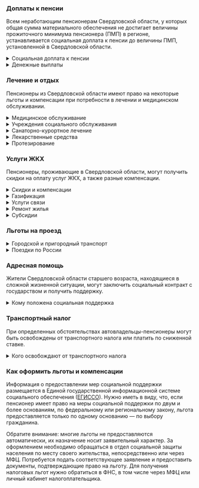 ﻿### Доплаты к пенсии
Всем неработающим пенсионерам Свердловской области, у которых общая сумма материального обеспечения не достигает величины прожиточного минимума пенсионера (ПМП) в регионе, устанавливается социальная доплата к пенсии до величины ПМП, установленной в Свердловской области.
<details>
<summary>Социальная доплата к пенсии</summary>
Социальная доплата к пенсии до величины регионального прожиточного минимума пенсионера назначается автоматически, по данным выплатного дела о размере пенсии.
</details>
<details>
<summary>Денежные выплаты</summary>
Если пенсионер относится к льготной категории, он имеет право на ежемесячную денежную выплату (ЕДВ), которая регулярно индексируется.
В Свердловской области к таким категориям относятся ветераны труда, реабилитированные и пострадавшие от репрессий.
</details>

### Лечение и отдых
Пенсионеры из Свердловской области имеют право на некоторые льготы и компенсации при потребности в лечении и медицинском обслуживании.
<details>
<summary>Медицинское обслуживание</summary>

Свердловские ветераны труда, труженики тыла сохраняют обслуживание в поликлиниках и других медицинских учреждениях, к которым они были прикреплены до выхода на пенсию.
</details>
<details>
<summary>Учреждения социального обслуживания</summary>

Внеочередной приём в дома-интернаты для престарелых и инвалидов, учреждения социального обслуживания предоставляется труженикам тыла и жертвам политических репрессий.
</details>
<details>
<summary>Санаторно-курортное лечение</summary>

Свердловские труженики тыла при наличии медицинских показаний один раз в два года получают бесплатную путёвку в санаторий. При отказе от путёвки выплачивается денежная компенсация.
</details>
<details>
<summary>Лекарственные средства</summary>

В [Свердловской](https://docs.cntd.ru/document/802019273) области труженики тыла, реабилитированные и пострадавшие от репрессий пенсионеры приобретают лекарства по рецептам врача за половину стоимости.
</details>
<details>
<summary>Протезирование</summary>

[Свердловские](https://docs.cntd.ru/document/802019272) ветераны труда, труженики тыла, реабилитированные и пострадавшие от репрессий пенсионеры получают право на бесплатное изготовление и ремонт зубных протезов.

В Свердловской области пенсионерам, которые нуждаются по медицинским показаниям в протезах и протезно-ортопедических изделиях (кроме зубных и глазных), но не имеют инвалидности, возмещается их стоимость: 100% — при доходе не выше прожиточного минимума, 80% — если доход выше прожиточного минимума. Труженики тыла обеспечиваются протезами бесплатно.
</details>

### Услуги ЖКХ
Пенсионеры, проживающие в Свердловской области, могут получить скидки на оплату услуг ЖКХ, а также разные компенсации. 
<details>
<summary>Скидки и компенсации</summary>

Ветеранам труда, труженикам тыла, реабилитированным и пострадавшим от репрессий пенсионерам полагается компенсация в размере 50% на оплату жилого помещения и коммунальных услуг, а также оплату капремонта. Компенсация предоставляется в пределах утверждённых нормативов потребления. В [Свердловской](https://docs.cntd.ru/document/802047915) области льготу получают также члены семьи инвалидов и пенсионеров, реабилитированных или пострадавших от репрессий.

Одинокие неработающие пенсионеры по достижении 70 лет освобождаются от взносов на капремонт на 50%, а с 80-летнего возраста — полностью. Льгота распространяется также на граждан указанного возраста, семья которых состоит из неработающих граждан пенсионного возраста (мужчины — старше 60 лет, женщины — 55 лет) и (или) инвалидов I и II групп. 
</details>
<details>
<summary>Газификация</summary>

[Свердловские](https://docs.cntd.ru/document/819023180) малоимущие пенсионеры (проживающие одни или в семье), среднедушевой доход которых ниже прожиточного минимума, также получают компенсацию на газификацию принадлежащего им жилья. Компенсация производится в размере 90% затрат, но не более 70 тысяч рублей. Также им компенсируется половина стоимости приобретаемого бытового газа. 
</details>
<details>
<summary>Услуги связи</summary>

Малообеспеченным пенсионерам в Свердловской области возмещаются расходы по приобретению и установке оборудования для цифрового телевещания (90% затрат, но не более 2,7 тысячи рублей) и спутникового телевещания (90% затрат, но не более 6 тысяч рублей).

Реабилитированные и пострадавшие от репрессий пенсионеры в Свердловской области имеют право на внеочередную установку телефона. Расходы, связанные с установкой телефонного аппарата, полностью компенсируются реабилитированным пенсионерам и пострадавшим от репрессий.

[Свердловским](https://docs.cntd.ru/document/802019272) ветеранам труда и труженикам тыла ежемесячно выплачивается пособие на пользование услугами телефонной связи, кроме беспроводной (295 рублей), платного телевещания (99 рублей) и радиовещания (29 рублей).
</details>
<details>
<summary>Ремонт жилья</summary>

Свердловским участникам и инвалидам ВОВ выплачивается единовременное пособие на ремонт жилья, находящегося у них в собственности. Сумма выплаты составляет 100 тысяч рублей.
</details>
<details>
<summary>Субсидии</summary>

Пенсионеры могут получить субсидию на оплату услуг ЖКХ при расходах на «коммуналку» 22% совокупного дохода семьи. Этот порог снижен для свердловских одиноко проживающих пенсионеров или их семей со среднедушевым доходом ниже одного прожиточного минимума. Они могут оформить субсидию при тратах на ЖКУ более 12% дохода. Также в Свердловской области пенсионеры старше 65 лет или страдающие хроническими заболеваниями могут получить субсидию, даже если у них есть задолженность по оплате коммунальных услуг.
</details>

### Льготы на проезд
<details>
<summary>Городской и пригородный транспорт</summary>

В [Свердловской](https://docs.cntd.ru/document/802019272) области ветераны труда, труженики тыла, реабилитированные и пострадавшие от репрессий пенсионеры имеют право бесплатного проезда на автомобильном транспорте общего пользования (кроме такси) в междугороднем сообщении по Свердловской области. На железнодорожном и водном транспорте бесплатно могут ездить труженики тыла, реабилитированные и пострадавшие от репрессий, половину стоимости поездки оплачивают ветераны труда. Для поездок на всех видах городского пассажирского транспорта этим категориям льготников выплачивается ежемесячное пособие на проезд.

Свердловские пенсионеры в дачный сезон, с 1 апреля по 31 октября, оплачивают половину стоимости проезда на пригородных электричках. На ряде междугородних автобусных маршрутов для них устанавливаются сниженные цены на билеты.
</details>
<details>
<summary>Поездки по России</summary>

[Свердловские](https://docs.cntd.ru/document/802019273) реабилитированные пенсионеры один раз в год получают компенсацию 100% стоимости проезда железнодорожным транспортом по территории России, туда и обратно. Компенсируется поездка в жёстких вагонах с купе по кратчайшему маршруту, а также поездка воздушным транспортом.
</details>

### Адресная помощь
Жители Свердловской области старшего возраста, находящиеся в сложной жизненной ситуации, могут заключить социальный контракт с государством и получить поддержку.
<details>
<summary>Кому положена социальная поддержка</summary>

Пенсионерам, оказавшимся в трудной жизненной ситуации по не зависящим от них причинам или в связи со стихийным бедствием, экстремальной ситуацией, оказывается адресная помощь. Она предоставляется путём выплаты пособий либо в натуральной форме (обеспечение одеждой, обувью, лекарствами, организация лечения и ухода, проведение ремонта жилья или установка приборов учёта и пр.). С нуждающимися пенсионерами может быть заключён социальный контракт.
</details>

### Транспортный налог
При определенных обстоятельствах автовладельцы-пенсионеры могут быть освобождены от транспортного налога или платить по сниженной ставке. 
<details>
<summary>Кого освобождают от транспортного налога</summary>

В [Свердловской](https://www.nalog.ru/rn77/service/tax/d1095091/) области все пенсионеры, а также мужчины старше 60 лет, а женщины — старше 55 лет освобождаются от транспортного налога: на легковой автомобиль — от 100 до 150 л. с., на грузовой — до 150 л. с. и на мотоцикл или мотороллер — до 36 л. с. Освобождение от налога на легковое авто и мотоцикл подучают также инвалиды. При мощности автомобиля до 100 л. с. налог уплачивать не нужно, а если ваш транспорт оснащён газовым двигателем, сумма налога сокращается на 50%.
</details>

### Как оформить льготы и компенсации 
Информация о предоставлении мер социальной поддержки размещается в Единой государственной информационной системе социального обеспечения ([ЕГИССО](http://egisso.ru/site/client/#/)). Нужно иметь в виду, что, если пенсионер имеет право на меры социальной поддержки по двум и более основаниям, по федеральному или региональному закону, льгота предоставляется только по одному основанию — по выбору гражданина.

Обратите внимание: многие льготы не предоставляются автоматически, их назначение носит заявительный характер. За оформлением необходимо обращаться в отдел социальной защиты населения по месту своего жительства, непосредственно или через МФЦ. Потребуется подать соответствующее заявление и предоставить документы, подтверждающие право на льготу. Для получения налоговых льгот нужно обратиться в ФНС, в том числе через МФЦ или личный кабинет налогоплательщика.













